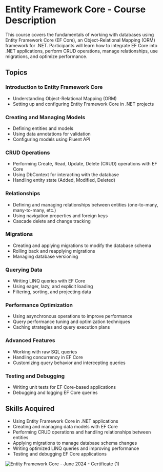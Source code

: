 # Entity Framework Core - Course Description

This course covers the fundamentals of working with databases using Entity Framework Core (EF Core), an Object-Relational Mapping (ORM) framework for .NET. Participants will learn how to integrate EF Core into .NET applications, perform CRUD operations, manage relationships, use migrations, and optimize performance.

## Topics

### Introduction to Entity Framework Core
- Understanding Object-Relational Mapping (ORM)
- Setting up and configuring Entity Framework Core in .NET projects

### Creating and Managing Models
- Defining entities and models
- Using data annotations for validation
- Configuring models using Fluent API

### CRUD Operations
- Performing Create, Read, Update, Delete (CRUD) operations with EF Core
- Using DbContext for interacting with the database
- Handling entity state (Added, Modified, Deleted)

### Relationships
- Defining and managing relationships between entities (one-to-many, many-to-many, etc.)
- Using navigation properties and foreign keys
- Cascade delete and change tracking

### Migrations
- Creating and applying migrations to modify the database schema
- Rolling back and reapplying migrations
- Managing database versioning

### Querying Data
- Writing LINQ queries with EF Core
- Using eager, lazy, and explicit loading
- Filtering, sorting, and projecting data

### Performance Optimization
- Using asynchronous operations to improve performance
- Query performance tuning and optimization techniques
- Caching strategies and query execution plans

### Advanced Features
- Working with raw SQL queries
- Handling concurrency in EF Core
- Customizing query behavior and intercepting queries

### Testing and Debugging
- Writing unit tests for EF Core-based applications
- Debugging and logging EF Core queries

## Skills Acquired
- Using Entity Framework Core in .NET applications
- Creating and managing data models with EF Core
- Performing CRUD operations and handling relationships between entities
- Applying migrations to manage database schema changes
- Writing optimized LINQ queries and improving performance
- Testing and debugging EF Core applications

![Entity Framework Core - June 2024 - Certificate (1)](https://github.com/user-attachments/assets/689535f2-d884-4a79-bd25-6360ccd7f5de)

